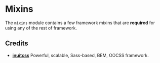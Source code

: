 # Mixins

The `mixins` module contains a few framework mixins that are **required** for
using any of the rest of framework.

## Credits

* **[inuitcss](https://twitter.com/inuitcss)** Powerful, scalable, Sass-based, BEM, OOCSS framework.
